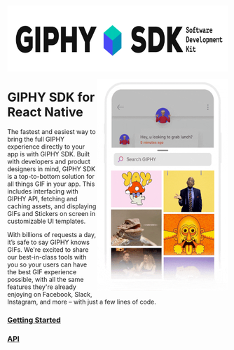 <p align="center">
<img width="750" height="150" src="docs/assets/sdk_logo.gif">
</p>

<img align="right" width="300" height="483" src="docs/assets/example_app.gif">

# GIPHY SDK for React Native

The fastest and easiest way to bring the full GIPHY experience directly to your app is with GIPHY SDK. Built with developers and product designers in mind, GIPHY SDK is a top-to-bottom solution for all things GIF in your app. This includes interfacing with GIPHY API, fetching and caching assets, and displaying GIFs and Stickers on screen in customizable UI templates.

With billions of requests a day, it’s safe to say GIPHY knows GIFs. We're excited to share our best-in-class tools with you so your users can have the best GIF experience possible, with all the same features they're already enjoying on Facebook, Slack, Instagram, and more – with just a few lines of code.

### [Getting Started](docs/getting-started.md)
### [API](docs/api.md)
